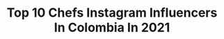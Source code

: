 ---
title: Top 10 Chefs Instagram Influencers In Colombia In 2021
description: >-
  Find top chefs Instagram influencers in Colombia in 2021. Most popular hashtags: #foodporn #colombia #chef #burger.
platform: Instagram
hits: 26
text_top: Discover the most popular Instagram influencers on inBeat.
text_bottom: Our search engine has 26 Instagram influencers like this in Colombia for you to contact.
profiles:
  - username: "danielvz2"
    fullname: >-
      Daniel Velásquez Zuluaga
    bio: >-
      CUENTA OFICIAL 👊🏽Desafío Súper Regiones 2019 🧔🏻👨🏻‍🍳Modelo y Chef 💼Empresa @aderezosmassadi 📩danivelasquez110@gmail.com
    location: "Colombia"
    followers: 49243
    engagement: 428
    commentsToLikes: 0.016682
    id: ck5ch3ljiq1nv0i119lihg9bx
    verified: false
    hashtags: "#real, #salud, #malemodel, #relax"
  - username: "carogene"
    fullname: >-
      Carolina Gene
    bio: >-
      Politóloga + op en Políticas públicas Chef Aficionada & Artista Srta Norte de Santander 2015 Twt carolinagene
    location: "Colombia"
    followers: 32619
    engagement: 203
    commentsToLikes: 0.027633
    id: ck5qcr5v3rxuu0i11ypgwmqkl
    verified: false
    hashtags: "#felizdiadelasmadres, #healthylifestyle, #healthyliving, #ensalada"
  - username: "juanpatetrae"
    fullname: >-
      Juanpatetrae 🔪
    bio: >-
      My history time = My daily life 😏🔥 Chef /Creador y buscador gastronómico 👨🏻‍🍳👀 Tiktok (+80K): Juanpatetrae Foodlover 🤤 I Love animals 🐾❤️ Cali 🇨🇴📍
    location: "Colombia"
    followers: 7568
    engagement: 439
    commentsToLikes: 0.082879
    id: ck9wd786vedof0j78c7w5bgia
    verified: false
    hashtags: "#hombre, #tattoo, #colombia, #foodporn"
  - username: "jesugonzalez17"
    fullname: >-
      Jesu Gonzalez
    bio: >-
      ElMenor👊 Chef en @larutadelporky 👨‍🍳 💛🔐 Calllmaaatee😂 y qué pasó?🤬 Publicidad 📩👇🏼
    location: "Colombia"
    followers: 36173
    engagement: 894
    commentsToLikes: 0.021186
    id: ck55onzed8r6s0i11ncdhk9bl
    verified: false
    hashtags: "#byebyeelectricaribe"
  - username: "marrana.eats"
    fullname: >-
      MARRANA Eats MIAMI
    bio: >-
      𝗜 𝘁𝗿𝗮𝘃𝗲𝗹, 𝗜 𝗲𝗮𝘁, 𝗜 𝗯𝗹𝗼𝗴⁣ 🌎🍴 📍 MIAMI⁣⁣ FAT & FIT Chef @gatodumascol ⁣⁣ Personal acc @marianaarra ORDER YOUR @jarsbymarrana.eats 👇🏼
    location: "Colombia"
    followers: 26046
    engagement: 286
    commentsToLikes: 0.219857
    id: ck5ch6qvwq7de0i11f0c2mnfo
    verified: false
    hashtags: "#florida, #avocado, #eats, #marranaeats"
  - username: "davidorozcococina"
    fullname: >-
      Chef David Orozco
    bio: >-
      Natural Born Cook Chef Colombiano 🇨🇴 Creador de @chorilongo / @oculto_bog / @curaduriagastronomica / @senorarice
    location: "Colombia"
    followers: 39337
    engagement: 200
    commentsToLikes: 0.074828
    id: ck0w4u4y50fn10i19rukdzylu
    verified: false
    hashtags: "#cheflive, #foodporn, #restaurantesbogota, #mequedoencasa"
  - username: "juandiegovanegasl"
    fullname: >-
      Juan Diego Vanegas
    bio: >-
      🇨🇴 Chef @juanburgersbog @juandogsbog contactojuandiegov@gmail.com. La mesa de Juan ⬇️
    location: "Colombia"
    followers: 207160
    engagement: 338
    commentsToLikes: 0.017246
    id: ck0u2gs68zyem0i1902jvd95s
    verified: true
    hashtags: "#publicidad, #bacon, #foodporn, #voycontenisypunto"
  - username: "michellebessudo"
    fullname: >-
      Michelle Bessudo
    bio: >-
      Delicious easy recipes seeped with history | Historian turned pastry chef, turned blogger 👩‍🏫➡️👩‍🍳 Check out my latest blog post! ⬇️
    location: "Colombia"
    followers: 12624
    engagement: 313
    commentsToLikes: 0.065638
    id: ck14l37clsmay0i19psasn317
    verified: false
    hashtags: "#thebakefeed, #bakestagram, #kitchn, #f52grams"
  - username: "leococinero"
    fullname: >-
      Leonardo Moran
    bio: >-
      Chef y presentador 🍽👨🏻‍🍳🔪🥢 Ganador de Master Chef Colombia 2016 Embajador Adidas🥇@adidasco Embajador Oster Contacto: lina.coralrestrepo@gmail.com
    location: "Colombia"
    followers: 208776
    engagement: 84
    commentsToLikes: 0.029551
    id: ck136xdv48qa10i19fm2liv12
    verified: true
    hashtags: "#leococinero, #tbt, #cocinafacil, #almejorestiloleococinero"
  - username: "moirasigal"
    fullname: >-
      Moira Sigal
    bio: >-
      Chef, Publicitaria y emprendedora. Creadora de la Plataforma Online de pastelería emprendedora. Creadora del Método de 5 pasos de Moira Sigal:
    location: "Colombia"
    followers: 82013
    engagement: 67
    commentsToLikes: 0.063599
    id: ck5cjj9cduu4g0i11qo8w8ccn
    verified: false
    hashtags: "#cocina, #pasteleria, #mesadulce, #vivideloqueamas"
---